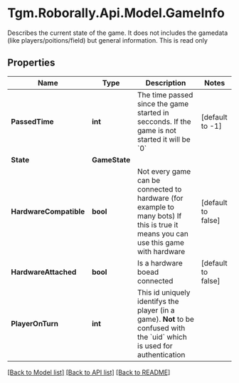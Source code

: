 # Tgm.Roborally.Api.Model.GameInfo
Describes the current state of the game. It does not includes the gamedata (like players/poitions/field) but general information.  This is read only
## Properties

Name | Type | Description | Notes
------------ | ------------- | ------------- | -------------
**PassedTime** | **int** | The time passed since the game started in secconds. If the game is not started it will be &#x60;0&#x60; | [default to -1]
**State** | **GameState** |  | 
**HardwareCompatible** | **bool** | Not every game can be connected to hardware (for example to many bots)  If this is true it means you can use this game with hardware | [default to false]
**HardwareAttached** | **bool** | Is a hardware boead connected | [default to false]
**PlayerOnTurn** | **int** | This id uniquely identifys the player (in a game).   **Not** to be confused with the &#x60;uid&#x60; which is used for authentication | 

[[Back to Model list]](../README.md#documentation-for-models) [[Back to API list]](../README.md#documentation-for-api-endpoints) [[Back to README]](../README.md)

